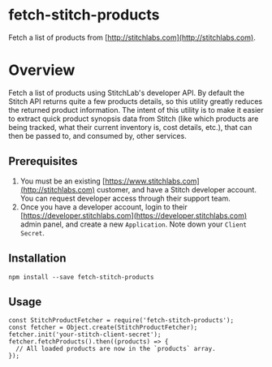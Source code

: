 # fetch-stitch-products

Fetch a list of products from [http://stitchlabs.com](http://stitchlabs.com).

# Overview

Fetch a list of products using StitchLab's developer API. By default the
Stitch API returns quite a few products details, so this utility greatly
reduces the returned product information. The intent of this utility is to
make it easier to extract quick product synopsis data from Stitch (like
which products are being tracked, what their current inventory is,
cost details, etc.), that can then be passed to, and consumed by, other
services.

## Prerequisites

1. You must be an existing [https://www.stitchlabs.com](http://stitchlabs.com)
   customer, and have a Stitch developer account. You can request developer
   access through their support team.
2. Once you have a developer account, login to their
   [https://developer.stitchlabs.com](https://developer.stitchlabs.com) admin
   panel, and create a new `Application`. Note down your `Client Secret`.

## Installation

`npm install --save fetch-stitch-products`

## Usage

```
const StitchProductFetcher = require('fetch-stitch-products');
const fetcher = Object.create(StitchProductFetcher);
fetcher.init('your-stitch-client-secret');
fetcher.fetchProducts().then((products) => {
  // All loaded products are now in the `products` array.
});
```
